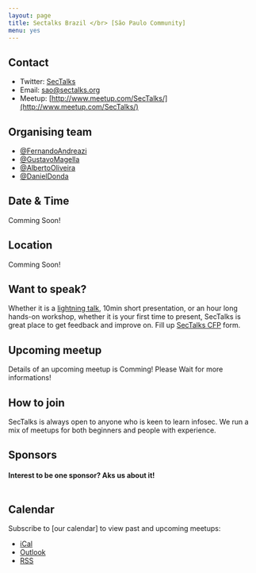 ```yaml
---
layout: page
title: Sectalks Brazil </br> [São Paulo Community]
menu: yes
---
```


## Contact 

* Twitter: [SecTalks](https://twitter.com/sectalks_sao)
* Email: [sao@sectalks.org](mailto:sao@sectalks.org)
* Meetup: [http://www.meetup.com/SecTalks/](http://www.meetup.com/SecTalks/)

## Organising team 

* [@FernandoAndreazi](https://twitter.com/fandreazi) 
* [@GustavoMagella](https://twitter.com/gustavomagella)
* [@AlbertoOliveira](https://twitter.com/_AlbertoOliveir)
* [@DanielDonda](https://twitter.com/DanielDonda)

## Date & Time 

Comming Soon!

## Location 

Comming Soon!

## Want to speak?

Whether it is a [lightning talk](https://en.wikipedia.org/wiki/Lightning_talk), 10min short presentation, or an hour long hands-on workshop, whether it is your first time to present, SecTalks is great place to get feedback and improve on.
Fill up [SecTalks CFP](http://j.mp/sectalkscfp) form.

## Upcoming meetup 

Details of an upcoming meetup is Comming! Please Wait for more informations!

## How to join

SecTalks is always open to anyone who is keen to learn infosec.
We run a mix of meetups for both beginners and people with experience.


## Sponsors
#### Interest to be one sponsor? Aks us about it!
<a href="http://www.pwc.com.au" 
   title="">
    <img src="{{ site.baseurl }}/images/sponsors/" 
         alt="" 
         class="sponsor">
</a>

## Calendar 

Subscribe to [our calendar] to view past and upcoming meetups:

* [iCal](webcal://www.meetup.com/)
* [Outlook](http://www.meetup.com/)
* [RSS](http://www.meetup.com/)
